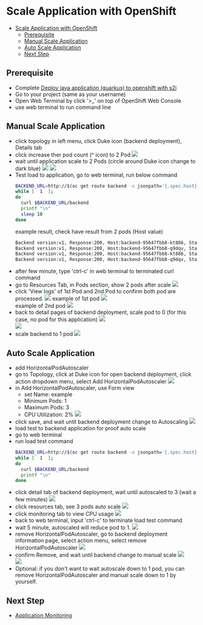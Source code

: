 # Scale Application with OpenShift
<!-- TOC -->

- [Scale Application with OpenShift](#scale-application-with-openshift)
  - [Prerequisite](#prerequisite)
  - [Manual Scale Application](#manual-scale-application)
  - [Auto Scale Application](#auto-scale-application)
  - [Next Step](#next-step)

<!-- /TOC -->
## Prerequisite
- Complete [Deploy java application (quarkus) to openshift with s2i](deploywiths2i.md)
- Go to your project (same as your username)
- Open Web Terminal by click '>_' on top of OpenShift Web Console
- use web terminal to run command line

## Manual Scale Application
- click topology in left menu, click Duke icon (backend deployment), Details tab
- click increase ther pod count (^ icon) to 2 Pod
  ![](images/scale_1.png) 
- wait until application scale to 2 Pods (circle around Duke icon change to dark blue)
  ![](images/scale_2.png)
  ![](images/scale_3.png)
- Test load to application, go to web terminal, run below command
  ```bash
  BACKEND_URL=http://$(oc get route backend -o jsonpath='{.spec.host}')
  while [  1  ];
  do
    curl $BACKEND_URL/backend
    printf "\n"
    sleep 10
  done
  ```
  example result, check have result from 2 pods (Host value)
  ```bash
  Backend version:v1, Response:200, Host:backend-95647fbb8-kt886, Status:200, Message: Hello, World
  Backend version:v1, Response:200, Host:backend-95647fbb8-q9dqv, Status:200, Message: Hello, World
  Backend version:v1, Response:200, Host:backend-95647fbb8-kt886, Status:200, Message: Hello, World
  Backend version:v1, Response:200, Host:backend-95647fbb8-q9dqv, Status:200, Message: Hello, World
  ```
- after few minute, type 'ctrl-c' in web terminal to terminated curl command
- go to Resources Tab, in Pods section, show 2 pods after scale
  ![](images/scale_5.png)
- click 'View logs' of 1st Pod and 2nd Pod to confirm both pod are processed. 
  ![](images/scale_6.png)
  example of 1st pod
  ![](images/scale_7.png)  
  example of 2nd pod
  ![](images/scale_8.png)  
- back to detail pages of backend deployment, scale pod to 0 (for this case, no pod for this application)
  ![](images/scale_9.png)  
  ![](images/scale_10.png)  
- scale backend to 1 pod
  ![](images/scale_11.png) 
   
## Auto Scale Application
- add HorizontalPodAutoscaler
- go to Topology, click at Duke icon for open backend deployment, click action dropdown menu, select Add HorizontalPodAutoscaler
  ![](images/scale_12.png) 
- in Add HorizontalPodAutoscaler, use Form view
  - set Name: example
  - Minimum Pods: 1
  - Maximum Pods: 3
  - CPU Utilization: 2%
  ![](images/scale_13.png) 
- click save, and wait until backend deployment change to Autoscaling
  ![](images/scale_14.png) 
- load test to backend application for proof auto scale
- go to web terminal
- run load test command
  ```bash
  BACKEND_URL=http://$(oc get route backend -o jsonpath='{.spec.host}')
  while [  1  ];
  do
    curl $BACKEND_URL/backend
    printf "\n"
  done
  ```
- click detail tab of backend deployment, wait until autoscaled to 3 (wait a few minutes)
  ![](images/scale_15.png)   
- click resources tab, see 3 pods auto scale
  ![](images/scale_16.png)
- click monitoring tab to view CPU usage
  ![](images/scale_17.png)
- back to web terminal, input 'ctrl-c' to terminate load test command
- wait 5 minute, autoscaled will reduce pod to 1.
  ![](images/scale_18.png)
- remove HorizontalPodAutoscaler, go to backend deployment information page, select action menu, select remove HorizontalPodAutoscaler
  ![](images/scale_19.png)      
- confirm Remove, and wait until backend change to manual scale
  ![](images/scale_20.png)  
  ![](images/scale_11.png) 
- Optional: if you don't want to wait autoscale down to 1 pod, you can remove HorizontalPodAutoscaler and manual scale down to 1 by yourself.
  

## Next Step
- [Application Monitoring](monitor.md)

